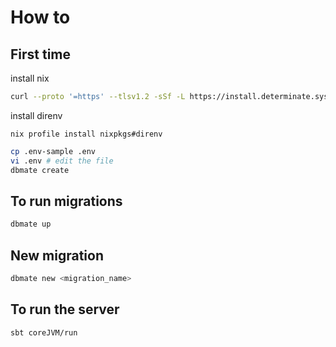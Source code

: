 # How to

## First time
install nix
``` bash
curl --proto '=https' --tlsv1.2 -sSf -L https://install.determinate.systems/nix | sh -s -- install
```

install direnv
```
nix profile install nixpkgs#direnv
```

```bash
cp .env-sample .env
vi .env # edit the file
dbmate create
```
## To run migrations
```bash
dbmate up
```

## New migration
```bash
dbmate new <migration_name>
```

## To run the server
```bash
sbt coreJVM/run
```
